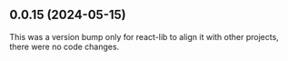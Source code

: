 ## 0.0.15 (2024-05-15)

This was a version bump only for react-lib to align it with other projects, there were no code changes.
